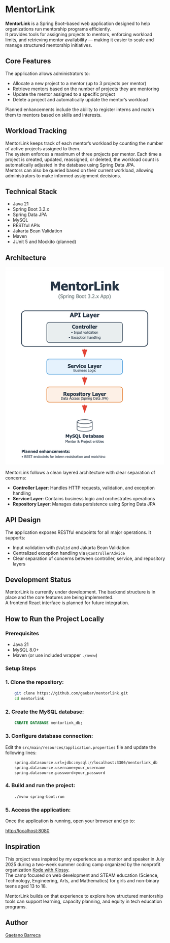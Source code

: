 # MentorLink

**MentorLink** is a Spring Boot–based web application designed to help organizations run mentorship programs efficiently.  
It provides tools for assigning projects to mentors, enforcing workload limits, and retrieving mentor availability — making it easier to scale and manage structured mentorship initiatives.

## Core Features

The application allows administrators to:

- Allocate a new project to a mentor (up to 3 projects per mentor)
- Retrieve mentors based on the number of projects they are mentoring
- Update the mentor assigned to a specific project
- Delete a project and automatically update the mentor’s workload

Planned enhancements include the ability to register interns and match them to mentors based on skills and interests.

## Workload Tracking

MentorLink keeps track of each mentor’s workload by counting the number of active projects assigned to them.  
The system enforces a maximum of three projects per mentor. Each time a project is created, updated, reassigned, or deleted, the workload count is automatically adjusted in the database using Spring Data JPA.  
Mentors can also be queried based on their current workload, allowing administrators to make informed assignment decisions.

## Technical Stack

- Java 21
- Spring Boot 3.2.x
- Spring Data JPA
- MySQL
- RESTful APIs
- Jakarta Bean Validation
- Maven
- JUnit 5 and Mockito (planned)

## Architecture
<img src="assets/mentorlink-architecture.png" alt="MentorLink Architecture" width="500">


MentorLink follows a clean layered architecture with clear separation of concerns:
- **Controller Layer**: Handles HTTP requests, validation, and exception handling
- **Service Layer**: Contains business logic and orchestrates operations
- **Repository Layer**: Manages data persistence using Spring Data JPA

## API Design

The application exposes RESTful endpoints for all major operations. It supports:

- Input validation with `@Valid` and Jakarta Bean Validation
- Centralized exception handling via `@ControllerAdvice`
- Clear separation of concerns between controller, service, and repository layers

## Development Status

MentorLink is currently under development. The backend structure is in place and the core features are being implemented.  
A frontend React interface is planned for future integration.

## How to Run the Project Locally
### Prerequisites
- Java 21
- MySQL 8.0+
- Maven (or use included wrapper `./mvnw`)

### Setup Steps

### 1. Clone the repository:

```bash
    git clone https://github.com/gaebar/mentorlink.git
    cd mentorlink
```
  
### 2. Create the MySQL database:

```sql
    CREATE DATABASE mentorlink_db;
```
### 3. Configure database connection:
Edit the `src/main/resources/application.properties` file and update the following lines:
```properties
    spring.datasource.url=jdbc:mysql://localhost:3306/mentorlink_db
    spring.datasource.username=your_username
    spring.datasource.password=your_password
```
### 4. Build and run the project:
```bash
    ./mvnw spring-boot:run
```

### 5. Access the application:

Once the application is running, open your browser and go to:

[http://localhost:8080](http://localhost:8080)


## Inspiration

This project was inspired by my experience as a mentor and speaker in July 2025 during a two-week summer coding camp organized by the nonprofit organization [Kode with Klossy](https://www.kodewithklossy.com/).  
The camp focused on web development and STEAM education (Science, Technology, Engineering, Arts, and Mathematics) for girls and non-binary teens aged 13 to 18.

MentorLink builds on that experience to explore how structured mentorship tools can support learning, capacity planning, and equity in tech education programs.

## Author

[Gaetano Barreca](https://github.com/gaebar)
